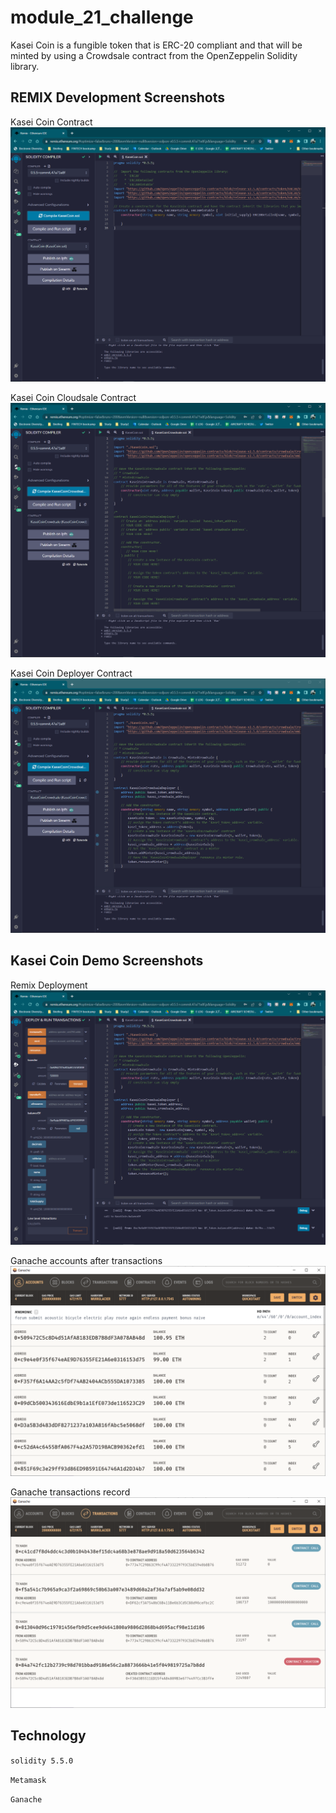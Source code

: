 # module_21_challenge

Kasei Coin is a fungible token that is ERC-20 compliant and that will be minted by using a Crowdsale contract from the OpenZeppelin Solidity library.

## REMIX Development Screenshots

Kasei Coin Contract
![Kasei Coin Compiled](screenshots/KaseiCoin_compiled.PNG)

Kasei Coin Cloudsale Contract
![Kasei Coin Cloudsale Compiled](screenshots/KaseiCoint_CloudSale_compiled.PNG)

Kasei Coin Deployer Contract
![Kasei Coin Deployer Compiled](screenshots/KaseiCoin_Deployer_compiled.PNG)

## Kasei Coin Demo Screenshots

Remix Deployment
![Kasei Coin Demo](screenshots/Kasei_Demo.PNG)

Ganache accounts after transactions
![Ganache Accounts](screenshots/ganache_accounts.PNG)

Ganache transactions record
![Ganache Transactions](screenshots/ganache_transactions.PNG)

## Technology

`solidity 5.5.0`

`Metamask`

`Ganache`